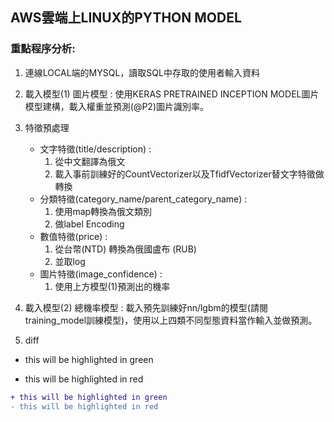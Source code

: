 ## AWS雲端上LINUX的PYTHON MODEL

### 重點程序分析:
1. 連線LOCAL端的MYSQL，讀取SQL中存取的使用者輸入資料
2. 載入模型(1) 圖片模型 : 使用KERAS PRETRAINED INCEPTION MODEL圖片模型建構，載入權重並預測(@P2)圖片識別率。
3. 特徵預處理   <br>
    * 文字特徵(title/description) :  <br>
      1. 從中文翻譯為俄文 <br>
      2. 載入事前訓練好的CountVectorizer以及TfidfVectorizer替文字特徵做轉換  <br>
    * 分類特徵(category_name/parent_category_name) :  <br>
      1. 使用map轉換為俄文類別  <br>
      2. 做label Encoding <br>
    * 數值特徵(price) : 
      1. 從台幣(NTD) 轉換為俄國盧布 (RUB)  <br>
      2. 並取log <br>
    * 圖片特徵(image_confidence) :  <br>
      1. 使用上方模型(1)預測出的機率 <br>
              
              
4. 載入模型(2) 總機率模型 : 載入預先訓練好nn/lgbm的模型(請閱training_model訓練模型)，使用以上四類不同型態資料當作輸入並做預測。 <br>
5. diff
+ this will be highlighted in green
- this will be highlighted in red
```diff 
+ this will be highlighted in green 
- this will be highlighted in red 
``` 
